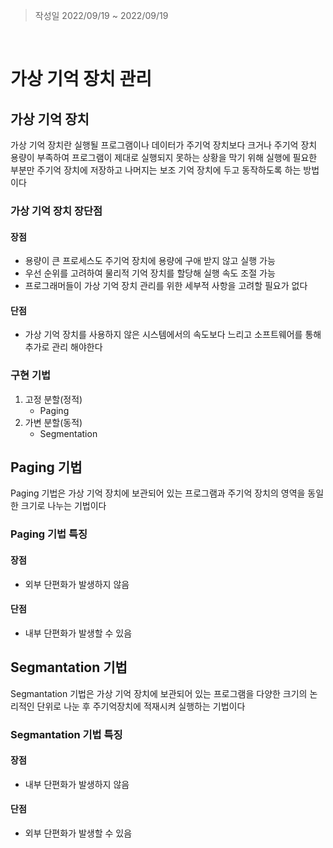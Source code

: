 > 작성일 2022/09/19 ~ 2022/09/19

<br>

# 가상 기억 장치 관리

## 가상 기억 장치

가상 기억 장치란 실행될 프로그램이나 데이터가 주기억 장치보다 크거나 주기억 장치 용량이 부족하여 프로그램이 제대로 실행되지 못하는 상황을 막기 위해 실행에 필요한 부분만 주기억 장치에 저장하고 나머지는 보조 기억 장치에 두고 동작하도록 하는 방법이다

### 가상 기억 장치 장단점

#### 장점
*  용량이 큰 프로세스도 주기억 장치에 용량에 구애 받지 않고 실행 가능
*  우선 순위를 고려하여 물리적 기억 장치를 할당해 실행 속도 조절 가능  
*  프로그래머들이 가상 기억 장치 관리를 위한 세부적 사항을 고려할 필요가 없다

#### 단점
* 가상 기억 장치를 사용하지 않은 시스템에서의 속도보다 느리고 소프트웨어를 통해 추가로 관리 해야한다

### 구현 기법

1. 고정 분할(정적)
    - Paging
2. 가변 분할(동적)
    - Segmentation

## Paging 기법 

Paging 기법은 가상 기억 장치에 보관되어 있는 프로그램과 주기억 장치의 영역을 동일한 크기로 나누는 기법이다

### Paging 기법 특징

#### 장점
* 외부 단편화가 발생하지 않음

#### 단점
* 내부 단편화가 발생할 수 있음

## Segmantation 기법 

Segmantation 기법은 가상 기억 장치에 보관되어 있는 프로그램을 다양한 크기의 논리적인 단위로 나눈 후 주기억장치에 적재시켜 실행하는 기법이다

### Segmantation 기법 특징

#### 장점
* 내부 단편화가 발생하지 않음

#### 단점
* 외부 단편화가 발생할 수 있음

